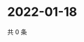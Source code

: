 # 2022-01-18

共 0 条

<!-- BEGIN WEIBO -->
<!-- 最后更新时间 Tue Jan 18 2022 12:16:17 GMT+0800 (China Standard Time) -->

<!-- END WEIBO -->
